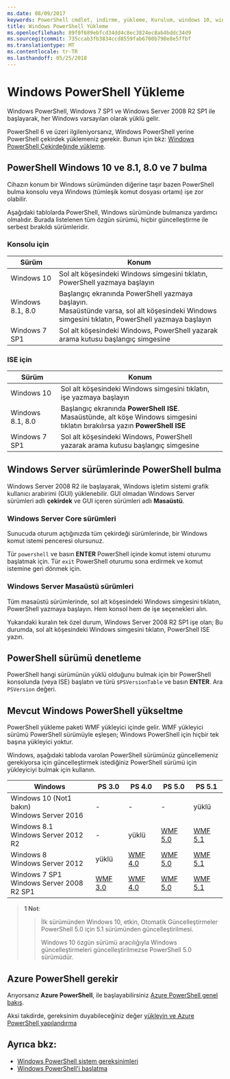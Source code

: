 ```yaml
---
ms.date: 08/09/2017
keywords: PowerShell cmdlet, indirme, yükleme, Kurulum, windows 10, windows 8.1, windows 8.0, windows 7
title: Windows PowerShell Yükleme
ms.openlocfilehash: 89f0f689ebfcd34dd4c8ec3824ec8ab4bddc34d9
ms.sourcegitcommit: 735ccab3fb3834ccd8559fab6700b798e8e5ffbf
ms.translationtype: MT
ms.contentlocale: tr-TR
ms.lasthandoff: 05/25/2018
---
```

# <a name="installing-windows-powershell"></a>Windows PowerShell Yükleme
Windows PowerShell, Windows 7 SP1 ve Windows Server 2008 R2 SP1 ile başlayarak, her Windows varsayılan olarak yüklü gelir.

PowerShell 6 ve üzeri ilgileniyorsanız, Windows PowerShell yerine PowerShell çekirdek yüklemeniz gerekir. Bunun için bkz: [Windows PowerShell Çekirdeğinde yükleme](Installing-PowerShell-Core-on-Windows.md).

## <a name="finding-powershell-in-windows-10-81-80-and-7"></a>PowerShell Windows 10 ve 8.1, 8.0 ve 7 bulma

Cihazın konum bir Windows sürümünden diğerine taşır bazen PowerShell bulma konsolu veya Windows (tümleşik komut dosyası ortamı) işe zor olabilir.

Aşağıdaki tablolarda PowerShell, Windows sürümünde bulmanıza yardımcı olmalıdır.
Burada listelenen tüm özgün sürümü, hiçbir güncelleştirme ile serbest bırakıldı sürümleridir.

### <a name="for-console"></a>Konsolu için

Sürüm | Konum
-- | --
Windows 10 | Sol alt köşesindeki Windows simgesini tıklatın, PowerShell yazmaya başlayın
Windows 8.1, 8.0 | Başlangıç ekranında PowerShell yazmaya başlayın.<br/>Masaüstünde varsa, sol alt köşesindeki Windows simgesini tıklatın, PowerShell yazmaya başlayın
Windows 7 SP1 | Sol alt köşesindeki Windows, PowerShell yazarak arama kutusu başlangıç simgesine

### <a name="for-ise"></a>ISE için

Sürüm | Konum
-- | --
Windows 10 | Sol alt köşesindeki Windows simgesini tıklatın, işe yazmaya başlayın
Windows 8.1, 8.0 | Başlangıç ekranında **PowerShell ISE**.<br/>Masaüstünde, alt köşe Windows simgesini tıklatın bırakılırsa yazın **PowerShell ISE**
Windows 7 SP1 | Sol alt köşesindeki Windows, PowerShell yazarak arama kutusu başlangıç simgesine

## <a name="finding-powershell-in-windows-server-versions"></a>Windows Server sürümlerinde PowerShell bulma

Windows Server 2008 R2 ile başlayarak, Windows işletim sistemi grafik kullanıcı arabirimi (GUI) yüklenebilir.
GUI olmadan Windows Server sürümleri adlı **çekirdek** ve GUI içeren sürümleri adlı **Masaüstü**.

### <a name="windows-server-core-editions"></a>Windows Server Core sürümleri

Sunucuda oturum açtığınızda tüm çekirdeği sürümlerinde, bir Windows komut istemi penceresi olursunuz.

Tür `powershell` ve basın **ENTER** PowerShell içinde komut istemi oturumu başlatmak için.
Tür `exit` PowerShell oturumu sona erdirmek ve komut istemine geri dönmek için.

### <a name="windows-server-desktop-editions"></a>Windows Server Masaüstü sürümleri

Tüm masaüstü sürümlerinde, sol alt köşesindeki Windows simgesini tıklatın, PowerShell yazmaya başlayın.
Hem konsol hem de işe seçenekleri alın.

Yukarıdaki kuralın tek özel durum, Windows Server 2008 R2 SP1 işe olan; Bu durumda, sol alt köşesindeki Windows simgesini tıklatın, PowerShell ISE yazın.

## <a name="how-to-check-the-version-of-powershell"></a>PowerShell sürümü denetleme

PowerShell hangi sürümünün yüklü olduğunu bulmak için bir PowerShell konsolunda (veya ISE) başlatın ve türü `$PSVersionTable` ve basın **ENTER**. Ara `PSVersion` değeri.

## <a name="upgrading-existing-windows-powershell"></a>Mevcut Windows PowerShell yükseltme

PowerShell yükleme paketi WMF yükleyici içinde gelir.
WMF yükleyici sürümü PowerShell sürümüyle eşleşen; Windows PowerShell için hiçbir tek başına yükleyici yoktur.

Windows, aşağıdaki tabloda varolan PowerShell sürümünüz güncellemeniz gerekiyorsa için güncelleştirmek istediğiniz PowerShell sürümü için yükleyiciyi bulmak için kullanın.

Windows | PS 3.0 | PS 4.0 | PS 5.0 | PS 5.1 |
--|--|--|--|--|
Windows 10 (Not1 bakın)<br/>Windows Server 2016 | - | - | - | yüklü
Windows 8.1<br/>Windows Server 2012 R2 | - | yüklü | [WMF 5.0](https://www.microsoft.com/en-us/download/details.aspx?id=50395) | [WMF 5.1](https://www.microsoft.com/en-us/download/details.aspx?id=54616)
Windows 8<br/>Windows Server 2012 | yüklü | [WMF 4.0](https://www.microsoft.com/en-us/download/details.aspx?id=40855) | [WMF 5.0](https://www.microsoft.com/en-us/download/details.aspx?id=50395) | [WMF 5.1](https://www.microsoft.com/en-us/download/details.aspx?id=54616)
Windows 7 SP1<br/>Windows Server 2008 R2 SP1 | [WMF 3.0](https://www.microsoft.com/en-us/download/details.aspx?id=34595) | [WMF 4.0](https://www.microsoft.com/en-us/download/details.aspx?id=40855) | [WMF 5.0](https://www.microsoft.com/en-us/download/details.aspx?id=50395) | [WMF 5.1](https://www.microsoft.com/en-us/download/details.aspx?id=54616)

> **1 Not**:
  >>
  >> İlk sürümünden Windows 10, etkin, Otomatik Güncelleştirmeler PowerShell 5.0 için 5.1 sürümünden güncelleştirilmesi.
  >>
  >> Windows 10 özgün sürümü aracılığıyla Windows güncelleştirmeleri güncelleştirilmezse PowerShell 5.0 sürümüdür.

## <a name="need-azure-powershell"></a>Azure PowerShell gerekir

Arıyorsanız **Azure PowerShell**, ile başlayabilirsiniz [Azure PowerShell genel bakış](https://docs.microsoft.com/powershell/azure).

Aksi takdirde, gereksinim duyabileceğiniz değer [yükleyin ve Azure PowerShell yapılandırma](https://docs.microsoft.com/powershell/azure/install-azurerm-ps)

## <a name="see-also"></a>Ayrıca bkz:

- [Windows PowerShell sistem gereksinimleri](Windows-PowerShell-System-Requirements.md)
- [Windows PowerShell'i başlatma](Starting-Windows-PowerShell.md)